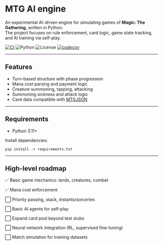 # MTG AI engine

An experimental AI-driven engine for simulating games of **Magic: The Gathering**, written in Python.  
The project focuses on rule enforcement, card logic, game state tracking, and AI training via self-play.

[![CI](https://github.com/dpesce/mtg-ai/actions/workflows/ci.yml/badge.svg)](https://github.com/dpesce/mtg-ai/actions)
![Python](https://img.shields.io/badge/python-3.11+-blue.svg)
![License](https://img.shields.io/badge/license-MIT-lightgrey)
[![codecov](https://codecov.io/github/dpesce/mtg-ai/branch/master/graph/badge.svg?token=AILG4KS1FD)](https://codecov.io/github/dpesce/mtg-ai)

---

## Features

- Turn-based structure with phase progression
- Mana cost parsing and payment logic
- Creature summoning, tapping, attacking
- Summoning sickness and attack logic
- Card data compatible with [MTGJSON](https://github.com/mtgjson/mtgjson)

---

## Requirements

- Python 3.11+

Install dependencies:
```
pip install -r requirements.txt
```

---

## High-level roadmap

✅ Basic game mechanics: lands, creatures, combat

✅ Mana cost enforcement

⬜ Priority passing, stack, instants/sorceries

⬜ Basic AI agents for self-play

⬜ Expand card pool beyond test stubs

⬜ Neural network integration (RL, supervised fine-tuning)

⬜ Match simulation for training datasets

